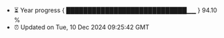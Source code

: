 - ⏳ Year progress { ████████████████████████████▁▁ } 94.10 %
- ⏰ Updated on Tue, 10 Dec 2024 09:25:42 GMT

